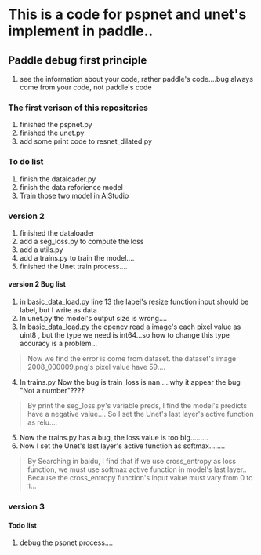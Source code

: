 # This is a code for pspnet and unet's implement in paddle..

## Paddle debug first principle
1. see the information about your code, rather paddle's code....bug always come from your code, not paddle's code

### The first verison of this repositories 
1. finished the pspnet.py
2. finished the unet.py
3. add some print code to resnet_dilated.py

### To do list
1. finish the dataloader.py
2. finish the data reforience model
3. Train those two model in AIStudio

### version 2
1. finished the dataloader
2. add a seg_loss.py to compute the loss
3. add a utils.py
4. add a trains.py to train the model....
5. finished the Unet train process....

#### version 2 Bug list
1. in basic_data_load.py line 13 the label's resize function input should be label, but I write as data
2. In unet.py the model's output size is wrong.... 
3. In basic_data_load.py the opencv read a image's each pixel value as uint8 , but the type we need is int64...so how to change this type accuracy is a problem...
> Now we find the error is come from dataset. the dataset's image 2008_000009.png's pixel value have 59....
4. In trains.py Now the bug is train_loss is nan.....why it appear the bug "Not a number"????
> By print the seg_loss.py's variable preds, I find the model's predicts have a negative value....
> So I set the Unet's last layer's active function as relu....
5. Now the trains.py has a bug, the loss value is too big.........
6. Now I set the Unet's last layer's active function as softmax........
> By Searching in baidu, I find that if we use cross_entropy as loss function, we must use softmax active function in model's last layer..
> Because the cross_entropy function's input value must vary from 0 to 1...

### version 3
#### Todo list
1. debug the pspnet process....
